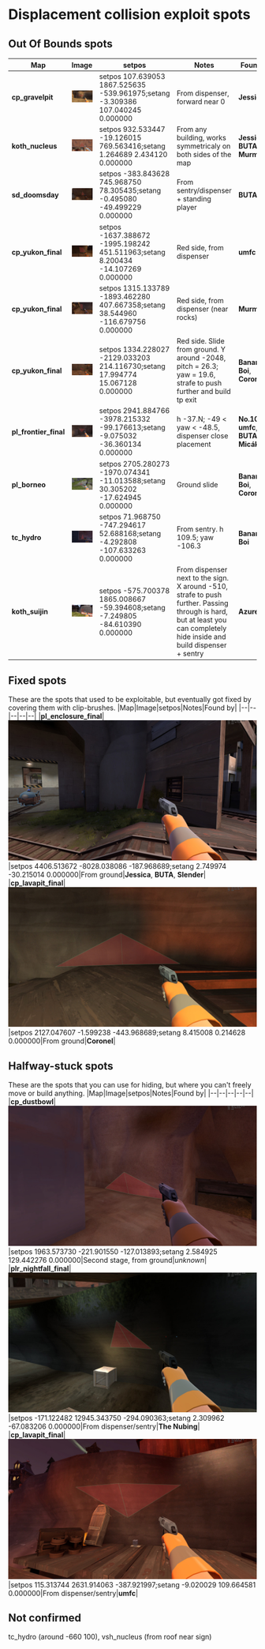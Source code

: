# Displacement collision exploit spots

## Out Of Bounds spots
|Map|Image|setpos|Notes|Found by|
|--|--|--|--|--|
|**cp_gravelpit**|![](images/cp_gravelpit.jpg)|setpos 107.639053 1867.525635 -539.961975;setang -3.309386 107.040245 0.000000|From dispenser, forward near 0|**Jessica**|
|**koth_nucleus**|![](images/koth_nucleus.jpg)|setpos 932.533447 -19.126015 769.563416;setang 1.264689 2.434120 0.000000|From any building, works symmetricaly on both sides of the map|**Jessica**, **BUTA**, **Murman**|
|**sd_doomsday**|![](images/sd_doomsday.jpg)|setpos -383.843628 745.968750 78.305435;setang -0.495080 -49.499229 0.000000|From sentry/dispenser + standing player|**BUTA**|
|**cp_yukon_final**|![](images/cp_yukon_final_m.jpg)|setpos -1637.388672 -1995.198242 451.511963;setang 8.200434 -14.107269 0.000000|Red side, from dispenser|**umfc**|
|**cp_yukon_final**|![](images/cp_yukon_final_s.jpg)|setpos 1315.133789 -1893.462280 407.667358;setang 38.544960 -116.679756 0.000000|Red side, from dispenser (near rocks)|**Murman**|
|**cp_yukon_final**|![](images/cp_yukon_final_l.jpg)|setpos 1334.228027 -2129.033203 214.116730;setang 17.994774 15.067128 0.000000|Red side. Slide from ground. Y around -2048, pitch = 26.3; yaw = 19.6, strafe to push further and build tp exit|**Banana Boi**, **Coronel**|
|**pl_frontier_final**|![](images/pl_frontier_final.jpg)|setpos 2941.884766 -3978.215332 -99.176613;setang -9.075032 -36.360134 0.000000|h -37.N; -49 < yaw < -48.5, dispenser close placement|**No.10884**, **umfc**, **BUTA**, **Micák**|
|**pl_borneo**|![](images/pl_borneo.jpg)|setpos 2705.280273 -1970.074341 -11.013588;setang 30.305202 -17.624945 0.000000|Ground slide|**Banana Boi**, **Coronel**|
|**tc_hydro**|![](images/tc_hydro.jpg)|setpos 71.968750 -747.294617 52.688168;setang -4.292808 -107.633263 0.000000|From sentry. h 109.5; yaw -106.3|**Banana Boi**|
|**koth_suijin**|![](images/koth_suijin.jpg)|setpos -575.700378 1865.008667 -59.394608;setang -7.249805 -84.610390 0.000000|From dispenser next to the sign. X around -510, strafe to push further. Passing through is hard, but at least you can completely hide inside and build dispenser + sentry|**Azure**|

## Fixed spots
These are the spots that used to be exploitable, but eventually got fixed by covering them with clip-brushes.
|Map|Image|setpos|Notes|Found by|
|--|--|--|--|--|
|**pl_enclosure_final**|![](images/pl_enclosure_final.jpg)|setpos 4406.513672 -8028.038086 -187.968689;setang 2.749974 -30.215014 0.000000|From ground|**Jessica**, **BUTA**, **Slender**|
|**cp_lavapit_final**|![](images/cp_lavapit_final_c.jpg)|setpos 2127.047607 -1.599238 -443.968689;setang 8.415008 0.214628 0.000000|From ground|**Coronel**|

## Halfway-stuck spots
These are the spots that you can use for hiding, but where you can't freely move or build anything.
|Map|Image|setpos|Notes|Found by|
|--|--|--|--|--|
|**cp_dustbowl**|![](images/cp_dustbowl.jpg)|setpos 1963.573730 -221.901550 -127.013893;setang 2.584925 129.442276 0.000000|Second stage, from ground|*unknown*|
|**plr_nightfall_final**|![](images/plr_nightfall_final.jpg)|setpos -171.122482 12945.343750 -294.090363;setang 2.309962 -67.083206 0.000000|From dispenser/sentry|**The Nubing**|
|**cp_lavapit_final**|![](images/cp_lavapit_final_b.jpg)|setpos 115.313744 2631.914063 -387.921997;setang -9.020029 109.664581 0.000000|From dispenser/sentry|**umfc**|

## Not confirmed
tc_hydro (around -660 100), vsh_nucleus (from roof near sign)